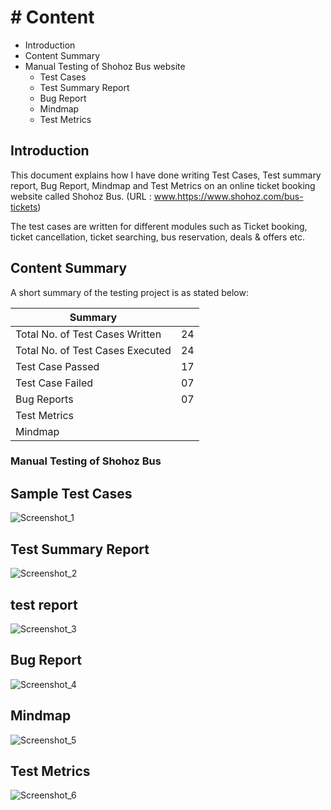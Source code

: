 # # Content
- Introduction
- Content Summary
- Manual Testing of Shohoz Bus website
  - Test Cases
  - Test Summary Report
  - Bug Report
  - Mindmap
  - Test Metrics

## Introduction
This document explains how I have done writing Test Cases, Test summary report, Bug Report, Mindmap and Test Metrics on an online ticket booking website called Shohoz Bus. (URL : www.https://www.shohoz.com/bus-tickets)

The test cases are written for different modules such as Ticket booking, ticket cancellation, ticket searching, bus reservation, deals & offers etc.

## Content Summary
A short summary of the testing project is as stated below:

| Summary |  |
| ------ | ------ |
| Total No. of Test Cases Written | 24 |
| Total No. of Test Cases Executed  | 24 |
| Test Case Passed | 17 |
| Test Case Failed | 07 |
| Bug Reports | 07 |
| Test Metrics | 
| Mindmap |

### Manual Testing of Shohoz Bus

## Sample Test Cases
![Screenshot_1](https://github.com/TasfiaIsrat12/Shohoj_Bus_Manual_Testing/assets/133504097/28c9058d-881b-4d5c-ab54-497bb97f1584)


## Test Summary Report
![Screenshot_2](https://github.com/TasfiaIsrat12/Shohoj_Bus_Manual_Testing/assets/133504097/20bdad04-c6d4-44a8-8576-4ac13a724587)


## test report
![Screenshot_3](https://github.com/TasfiaIsrat12/Shohoj_Bus_Manual_Testing/assets/133504097/3b181a1e-ae72-48e2-8f03-ffe35fdefdd4)

## Bug Report
![Screenshot_4](https://github.com/TasfiaIsrat12/Shohoj_Bus_Manual_Testing/assets/133504097/cd529cc4-79f9-48f2-88fb-e1adc974c2fa)


## Mindmap
![Screenshot_5](https://github.com/TasfiaIsrat12/Shohoj_Bus_Manual_Testing/assets/133504097/8ceb1cf6-b967-4676-836c-7b002912f42f)

## Test Metrics 

![Screenshot_6](https://github.com/TasfiaIsrat12/Shohoj_Bus_Manual_Testing/assets/133504097/0b2fc081-a645-4a8b-ba3a-8b8ba3a1aa92)

